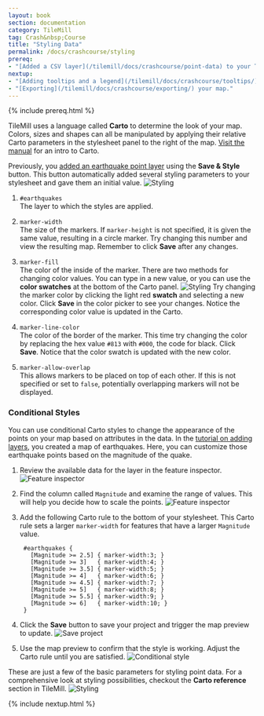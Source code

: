 ```yaml
---
layout: book
section: documentation
category: TileMill
tag: Crash&nbsp;Course
title: "Styling Data"
permalink: /docs/crashcourse/styling
prereq:
- "[Added a CSV layer](/tilemill/docs/crashcourse/point-data) to your TileMill project."
nextup:
- "[Adding tooltips and a legend](/tilemill/docs/crashcourse/tooltips/) to your map."
- "[Exporting](/tilemill/docs/crashcourse/exporting/) your map."
---
```


{% include prereq.html %}


TileMill uses a language called **Carto** to determine the look of your map. Colors, sizes and shapes can all be manipulated by applying their relative Carto parameters in the stylesheet panel to the right of the map. [Visit the manual](/tilemill/docs/manual/carto/) for an intro to Carto.

Previously, you [added an earthquake point layer](/tilemill/docs/crashcourse/point-data) using the **Save & Style** button. This button automatically added several styling parameters to your stylesheet and gave them an initial value.
  ![Styling](/tilemill/assets/pages/styling-1.png)

1. `#earthquakes`  
The layer to which the styles are applied.

2. `marker-width`  
The size of the markers. If `marker-height` is not specified, it is given the same value, resulting in a circle marker. Try changing this number and view the resulting map. Remember to click **Save** after any changes.

3. `marker-fill`  
The color of the inside of the marker. There are two methods for changing color values. You can type in a new value, or you can use the **color swatches** at the bottom of the Carto panel.
  ![Styling](/tilemill/assets/pages/styling-3.png)
Try changing the marker color by clicking the light red **swatch** and selecting a new color. Click **Save** in the color picker to see your changes. Notice the corresponding color value is updated in the Carto.

4. `marker-line-color`  
The color of the border of the marker. This time try changing the color by replacing the hex value `#813` with `#000`, the code for black. Click **Save**. Notice that the color swatch is updated with the new color.

5. `marker-allow-overlap`  
This allows markers to be placed on top of each other. If this is not specified or set to `false`, potentially overlapping markers will not be displayed.

### Conditional Styles

You can use conditional Carto styles to change the appearance of the points on your map based on attributes in the data. In the [tutorial on adding layers](/tilemill/docs/tutorials/point-data), you created a map of earthquakes. Here, you can customize those earthquake points based on the magnitude of the quake.

1. Review the available data for the layer in the feature inspector.
  ![Feature inspector](/tilemill/assets/pages/feature-inspector-1.png)
2. Find the column called `Magnitude` and examine the range of values. This will help you decide how to scale the points.
  ![Feature inspector](/tilemill/assets/pages/feature-inspector-2.png)
3. Add the following Carto rule to the bottom of your stylesheet. This Carto rule sets a larger `marker-width` for features that have a larger `Magnitude` value.

        #earthquakes {
          [Magnitude >= 2.5] { marker-width:3; }
          [Magnitude >= 3]   { marker-width:4; }
          [Magnitude >= 3.5] { marker-width:5; }
          [Magnitude >= 4]   { marker-width:6; }
          [Magnitude >= 4.5] { marker-width:7; }
          [Magnitude >= 5]   { marker-width:8; }
          [Magnitude >= 5.5] { marker-width:9; }
          [Magnitude >= 6]   { marker-width:10; }
        }

4. Click the **Save** button to save your project and trigger the map preview to update.
  ![Save project](/tilemill/assets/pages/save-project.png)
5. Use the map preview to confirm that the style is working. Adjust the Carto rule until you are satisfied.
  ![Conditional style](/tilemill/assets/pages/conditional-style-1.png)

These are just a few of the basic parameters for styling point data. For a comprehensive look at styling possibilities, checkout the **Carto reference** section in TileMill.
  ![Styling](/tilemill/assets/pages/styling-4.png)

{% include nextup.html %}
